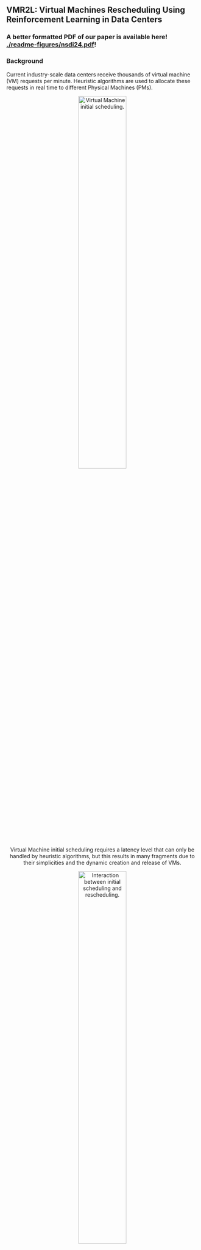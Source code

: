 ## 	VMR2L: Virtual Machines Rescheduling Using Reinforcement Learning in Data Centers

### A better formatted PDF of our paper is available here! [./readme-figures/nsdi24.pdf](./readme-figures/nsdi24.pdf)!

### Background
Current industry-scale data centers receive thousands of virtual machine (VM) requests per minute. Heuristic algorithms
are used to allocate these requests in real time to different Physical Machines (PMs). 

<div align="center">
  <img width="50%" alt="Virtual Machine initial scheduling." src="./readme-figures/initial-schedule.png">

Virtual Machine initial scheduling requires a latency level that can only be handled by heuristic algorithms,
but this results in many fragments due to their simplicities and the dynamic creation and release of VMs.
</div>

<div align="center">
  <img width="50%" alt="Interaction between initial scheduling and rescheduling." src="./readme-figures/throughput.png">

Virual Machine rescheduling is typically done during off-peak hours when the required level of latency
is more lenient. However, it still requires the model to process around 1 query per second. Failure to meet this latency requirement can result in many illegal actions!
</div>

<div align="center">
  <img width="50%" alt="Virual Machine rescheduling." src="./readme-figures/reschedule.png">

Virual Machine rescheduling reassigns a VM that is already deployed onto a new PM destination.

</div>

<div align="center">
  <img width="100%" alt="Policy Visualization." src="./readme-figures/visual-traj.gif">
A visualization of the learned rescheduling policy. It can be generated using eval_plot_steps.py (see below).
</div>

**Why RL?** 

-  Supervised learning requires many correct labels, but they are expensive to obtain and requires
the model to output all rescheduling actions at once, which causes the output space to explode.
-  Heuristic models require manual feature engineering if the data distrition changes.
-  Search-based and exact models are slow at inference time.
-  Deep RL extracts features automatically. More importantly, we can cheaply simulate the reschedling
actions as there are no environment uncertainties! This means we can let our agent cheaply interact with
the environment as much as it wants.

### Model Details
<div align="center">
  <img width="40%" alt="Two-Stage Agent." src="./readme-figures/two-stage.png">
</div>

**Two-Stage Agent.** 

- We let the model make one rescheduling decision that reschedules one VM at each time step. <br>
For example, if the model is allowed to reschedule 50 VMs, we let the model take 50 actions.

- At each time step, the action is a two-tuple -- the VM to be rescheduled and its new destination PM.
We design a two-stage agent, where the model chooses the VM in the first stage and then selects a destination
PM in the second stage.

- Benefits are: i) once a VM is selected, we can mask out all the illegal PMs in order
to satisfy various service constraints (e.g., resource availble, affinity level), ii) it allows
field experts to inject domain knowledge on which VMs should be rescheduled into the model.

<div align="center">
  <img width="70%" alt="Sparse Attention." src="./readme-figures/sparse-attn.png">
</div>

**Feature Extraction with Sparse-Attention.** 
- We use an attention-based model as the backbone as 
its number of learnable parameters is independent of the number of VMs and PMs. 

- We design a tree-level *sparse-attention* module to allow each VM/PM to exchange information
with other machines under the same PM. This affliation information is critical for VM rescheduling
but is absent in vanilla attention.

<div align="center">
  <img width="55%" alt="Exp: different objective." src="./readme-figures/sample-times.png">
  <img width="30%" alt="Exp: different objective." src="./readme-figures/action-threshold.png">
</div>

**Risk-Seeking Evaluation.**

- (Left) Since we can exactly simulate the effect of VMR actions, we can sample multiple trajectories 
during inference time, and only deploy the one with the highest reward.
- (Right) Actions with low probabilities are likely to be suboptimal, and we should avoid them during inference!

### Experiments
<div align="center">
  <img width="40%" alt="FR on Medium." src="./readme-figures/fr_migration.png">
  <img width="40%" alt="latency on Medium." src="./readme-figures/fmigration_time_rl.png">

VMR2L beats all baselines with the one-second latency constraint.
</div>

<div align="center">
  <img width="40%" alt="Exp: sparse-attention." src="./readme-figures/details-sparse-attn.png">
  <img width="40%" alt="Exp: knowledge distill." src="./readme-figures/knowledge-distill.png">

(Left) Sparse-attention is able to extract finer relational information and thus achieves better FR. <br>
(Right) Even knowledge distillation from a greedy heuristic model allows VMR2L to converge faster.
</div>

<div align="center">
  <img width="40%" alt="Exp: base-constaint." src="./readme-figures/constraint-medium.png">
  <img width="40%" alt="Exp: multi-constraint." src="./readme-figures/constraint-multi-resource.png">

Two-stage design allows VMR2L to handle *different constraints* (service affinity is not shown here 
and can be found in the paper.)
</div>


<div align="center">
  <img width="60%" alt="Exp: different objective." src="./readme-figures/diff-obj.png">

VMR2L can generalize to different objectives, such as reaching a FR level with the minimal number of
migration steps.
</div>


<div align="center">

  <img width="40%" alt="Exp: cpu-distribution." src="./readme-figures/cpu-usage3.png">
  <img width="58%" alt="Exp: different workloads." src="./readme-figures/workload-table.png">

VMR2L can generalize to abnormal workload levels. Even when some workload levels are not present
during training, as long as we have trained on a higher workload (or preferably a lower one too),
we can cover those gaps!
</div>

### Installation Instructions

1. Install conda:

```
$ conda create -n vm python=3.7
$ conda activate vm
```

2. rllib:

```
$ pip install gym==0.23.1
$ pip install "ray[rllib]" tensorflow torch
$ pip install -e gym-reschdule_combination
$ pip install tqdm matplotlib pandas wandb
```

3. Obtain datasets from [Google Drive](https://drive.google.com/drive/folders/1sCK9g_vldbaaOGGFPGJ8ztK4tTFwwTH5?usp=sharing).
Unzip them under ./data/flex_vm_dataset.

4. Optional:
```
$ conda install -c dglteam dgl-cuda11.3
```

### Run instructions

- To train base VMR2L, see a list of environments under 'Environments':
```
$ python3 main.py --gym-id generalizer-v2 --vm-data-size [M/multi/M_small/M_medium]
```
- To train VMR2L with ultra attention:
```
$ python3 ultra-attn.py --gym-id graph-v2 --vm-data-size [M/multi/M_small/M_medium]
```
- To use wandb, first get your [API key](https://wandb.ai/authorize) from wandb and then add an additional --track argument:
```
$ wandb login
$ python3 main.py --track
```
- Evaluation
```
$ python3 eval.py --restore-name [] --restore-file [best/latest]
```
- To visualize the migration actions, run the command below and find your *.gif's under ./runs/[restore-name]
```
$ python3 eval_plot_steps.py --restore-name [] --restore-file [best/latest] --gym-id generalizer-v3
```
- We included some trained weights, so you can directly evaluate/visualize them. For sparse-attention,
```
$ python3 eval_sparse.py --restore-name sparse --restore-file best --gym-id graph-v2
```
For base models,
```
$ python3 eval.py --restore-name base --restore-file best --gym-id generalizer-v2
```

### Environments
* generalizer-v2: Base version.
* generalizer-v2: Base version + additional details for plots.
* affinity-v0: Consider constraints in the form of service anti-affinity.
* graph-v2: Sparse attention version.
* penalty_v0: penalize illegal actions instead of masking for models without sparse attention.
